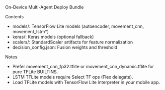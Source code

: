 On-Device Multi-Agent Deploy Bundle

Contents
- models/: TensorFlow Lite models (autoencoder, movement_cnn, movement_lstm*)
- keras/: Keras models (optional fallback)
- scalers/: StandardScaler artifacts for feature normalization
- decision_config.json: Fusion weights and threshold

Notes
- Prefer movement_cnn_fp32.tflite or movement_cnn_dynamic.tflite for pure TFLite BUILTINS.
- LSTM TFLite models require Select TF ops (Flex delegate).
- Load TFLite models with TensorFlow Lite Interpreter in your mobile app.